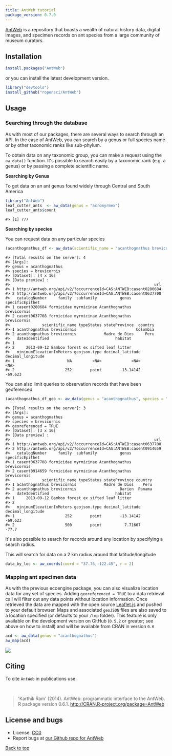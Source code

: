 ```yaml
---
title: AntWeb tutorial
package_version: 0.7.0
---
```




[AntWeb](http://www.antweb.org/) is a repository that boasts a wealth of natural history data, digital images, and specimen records on ant species from a large community of museum curators.

<section id="installation">

## Installation


```r
install.packages("AntWeb")
```

or you can install the latest development version.


```r
library("devtools")
install_github("ropensci/AntWeb")
```

<section id="usage">

## Usage


### Searching through the database

As with most of our packages, there are several ways to search through an API. In the case of AntWeb, you can search by a genus or full species name or by other taxonomic ranks like sub-phylum.

To obtain data on any taxonomic group, you can make a request using the `aw_data()` function. It's possible to search easily by a taxonomic rank (e.g. a genus) or by passing a complete scientific name.

__Searching by Genus__

To get data on an ant genus found widely through Central and South America


```r
library("AntWeb")
leaf_cutter_ants  <- aw_data(genus = "acromyrmex")
leaf_cutter_ants$count
```

```
#> [1] 777
```

__Searching by species__

You can request data on any particular species


```r
(acanthognathus_df <- aw_data(scientific_name = "acanthognathus brevicornis"))
```

```
#> [Total results on the server]: 4
#> [Args]:
#> genus = acanthognathus
#> species = brevicornis
#> [Dataset]: [4 x 16]
#> [Data preview] :
#>                                                               url
#> 1 http://antweb.org/api/v2/?occurrenceId=CAS:ANTWEB:casent0280684
#> 2 http://antweb.org/api/v2/?occurrenceId=CAS:ANTWEB:casent0637708
#>   catalogNumber     family  subfamily          genus specificEpithet
#> 1 casent0280684 formicidae myrmicinae Acanthognathus     brevicornis
#> 2 casent0637708 formicidae myrmicinae Acanthognathus     brevicornis
#>              scientific_name typeStatus stateProvince  country
#> 1 acanthognathus brevicornis                          Colombia
#> 2 acanthognathus brevicornis            Madre de Dios     Peru
#>   dateIdentified                             habitat
#> 1
#> 2     2013-09-12 Bamboo forest ex sifted leaf litter
#>   minimumElevationInMeters geojson.type decimal_latitude decimal_longitude
#> 1                       NA         <NA>             <NA>              <NA>
#> 2                      252        point        -13.14142           -69.623
```

You can also limit queries to observation records that have been geoferenced


```r
(acanthognathus_df_geo <- aw_data(genus = "acanthognathus", species = "brevicornis", georeferenced = TRUE))
```

```
#> [Total results on the server]: 3
#> [Args]:
#> genus = acanthognathus
#> species = brevicornis
#> georeferenced = TRUE
#> [Dataset]: [3 x 16]
#> [Data preview] :
#>                                                               url
#> 1 http://antweb.org/api/v2/?occurrenceId=CAS:ANTWEB:casent0637708
#> 2 http://antweb.org/api/v2/?occurrenceId=CAS:ANTWEB:casent0914659
#>   catalogNumber     family  subfamily          genus specificEpithet
#> 1 casent0637708 formicidae myrmicinae Acanthognathus     brevicornis
#> 2 casent0914659 formicidae myrmicinae Acanthognathus     brevicornis
#>              scientific_name typeStatus stateProvince country
#> 1 acanthognathus brevicornis            Madre de Dios    Peru
#> 2 acanthognathus brevicornis                   Darien  Panama
#>   dateIdentified                             habitat
#> 1     2013-09-12 Bamboo forest ex sifted leaf litter
#> 2
#>   minimumElevationInMeters geojson.type decimal_latitude decimal_longitude
#> 1                      252        point        -13.14142           -69.623
#> 2                      500        point          7.71667             -77.7
```


It's also possible to search for records around any location by specifying a search radius.

This will search for data on a 2 km radius around that latitude/longitude


```r
data_by_loc <- aw_coords(coord = "37.76,-122.45", r = 2)
```

### Mapping ant specimen data

As with the previous ecoengine package, you can also visualize location data for any set of species. Adding `georeferenced = TRUE` to a data retrieval call will filter out any data points without location information. Once retrieved the data are mapped with the open source [Leaflet.js](http://leafletjs.com/) and pushed to your default browser. Maps and associated `geoJSON` files are also saved to a location specified (or defaults to your `/tmp` folder). This feature is only available on the development version on GitHub (`0.5.2` or greater; see above on how to install) and will be available from CRAN in version `0.6`


```r
acd <- aw_data(genus = "acanthognathus")
aw_map(acd)
```

![](../assets/tutorial-images/antweb/leafletmap.png)

<section id="citing">

## Citing

To cite `AntWeb` in publications use:

<br>

> 'Karthik Ram' (2014). AntWeb: programmatic interface to the AntWeb. R package version 0.6.1. http://CRAN.R-project.org/package=AntWeb

<section id="license_bugs">

## License and bugs

* License: [CC0](http://creativecommons.org/choose/zero/)
* Report bugs at [our Github repo for AntWeb](https://github.com/AntWeb/issues?state=open)

[Back to top](#top)
